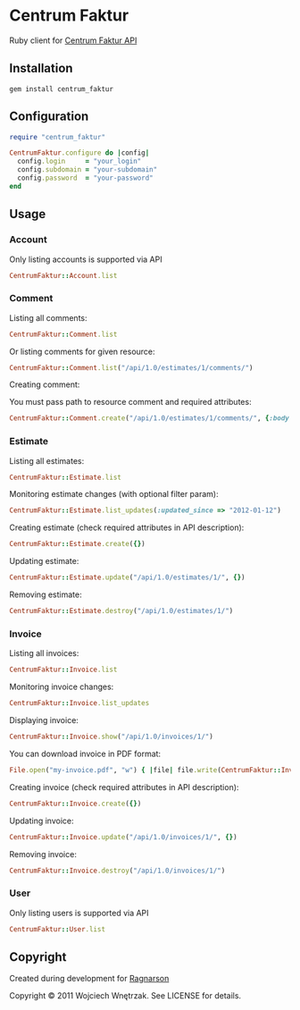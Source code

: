 # Centrum Faktur #

Ruby client for [Centrum Faktur API](http://centrumfaktur.pl/api/)

## Installation ##

```
gem install centrum_faktur
```

## Configuration ##

``` ruby
require "centrum_faktur"

CentrumFaktur.configure do |config|
  config.login     = "your_login"
  config.subdomain = "your-subdomain"
  config.password  = "your-password"
end
```

## Usage ##

### Account ###

Only listing accounts is supported via API

``` ruby
CentrumFaktur::Account.list
```

### Comment ###

Listing all comments:

``` ruby
CentrumFaktur::Comment.list
```

Or listing comments for given resource:

``` ruby
CentrumFaktur::Comment.list("/api/1.0/estimates/1/comments/")
```

Creating comment:

You must pass path to resource comment and required attributes:

``` ruby
CentrumFaktur::Comment.create("/api/1.0/estimates/1/comments/", {:body => "cool", :is_public => false})
```

### Estimate ###

Listing all estimates:

``` ruby
CentrumFaktur::Estimate.list
```

Monitoring estimate changes (with optional filter param):

``` ruby
CentrumFaktur::Estimate.list_updates(:updated_since => "2012-01-12")
```

Creating estimate (check required attributes in API description):

``` ruby
CentrumFaktur::Estimate.create({})
```

Updating estimate:

``` ruby
CentrumFaktur::Estimate.update("/api/1.0/estimates/1/", {})
```

Removing estimate:

``` ruby
CentrumFaktur::Estimate.destroy("/api/1.0/estimates/1/")
```

### Invoice ###

Listing all invoices:

``` ruby
CentrumFaktur::Invoice.list
```

Monitoring invoice changes:

``` ruby
CentrumFaktur::Invoice.list_updates
```

Displaying invoice:

``` ruby
CentrumFaktur::Invoice.show("/api/1.0/invoices/1/")
```

You can download invoice in PDF format:

``` ruby
File.open("my-invoice.pdf", "w") { |file| file.write(CentrumFaktur::Invoice.show("/api/1.0/invoices/1/", :format => :pdf)) }
```

Creating invoice (check required attributes in API description):

``` ruby
CentrumFaktur::Invoice.create({})
```

Updating invoice:

``` ruby
CentrumFaktur::Invoice.update("/api/1.0/invoices/1/", {})
```

Removing invoice:

``` ruby
CentrumFaktur::Invoice.destroy("/api/1.0/invoices/1/")
```

### User ###

Only listing users is supported via API

``` ruby
CentrumFaktur::User.list
```

## Copyright ##

Created during development for [Ragnarson](http://ragnarson.com/)

Copyright © 2011 Wojciech Wnętrzak. See LICENSE for details.
